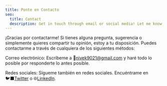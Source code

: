 ```yaml
---
title: Ponte en Contacto
seo:
  title: Contact
  description: Get in touch through email or social media! Let me know how I can help.
---
```


¡Gracias por contactarme! Si tienes alguna pregunta, sugerencia o simplemente quieres compartir tu opinión, estoy a tu disposición. Puedes contactarme a través de cualquiera de los siguientes métodos:

Correo electrónico:
Escríbeme a 📧[nivek9021@gmail.com](mailto:nivek9021@gmail.com) y haré todo lo posible por responderte lo antes posible.

Redes sociales:
Sígueme también en redes sociales. Encuéntrame en 🐦‍⬛[Twitter](https://x.com/nivek9021) 
o 🌐[LinkedIn](https://www.linkedin.com/in/vsksv/).

